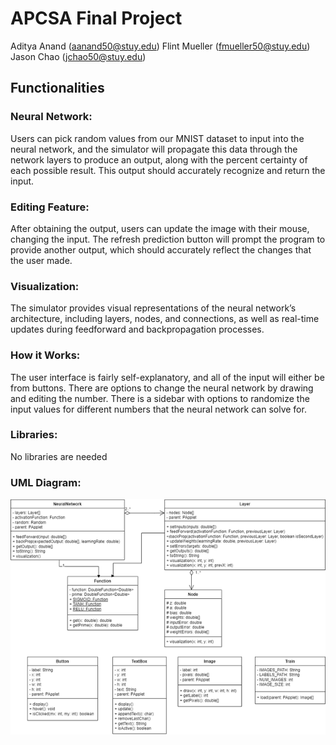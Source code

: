 # APCSA Final Project

Aditya Anand (aanand50@stuy.edu)
Flint Mueller (fmueller50@stuy.edu)
Jason Chao (jchao50@stuy.edu)

## Functionalities

### Neural Network:
Users can pick random values from our MNIST dataset to input into the neural network, and the simulator will propagate this data through the network layers to produce an output, along with the percent certainty of each possible result. This output should accurately recognize and return the input.

### Editing Feature:
After obtaining the output, users can update the image with their mouse, changing the input. The refresh prediction button will prompt the program to provide another output, which should accurately reflect the changes that the user made.

### Visualization:
The simulator provides visual representations of the neural network’s architecture, including layers, nodes, and connections, as well as real-time updates during feedforward and backpropagation processes.

### How it Works:
The user interface is fairly self-explanatory, and all of the input will either be from buttons. 
There are options to change the neural network by drawing and editing the number.
There is a sidebar with options to randomize the input values for different numbers that the neural network can solve for.	

### Libraries:
No libraries are needed 

### UML Diagram:

![image](UML.png)
